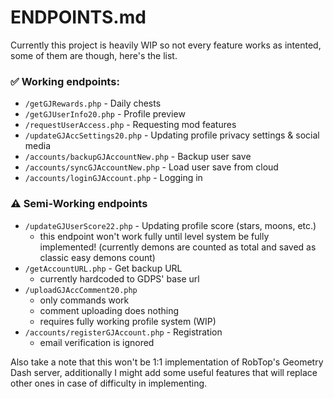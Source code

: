 # ENDPOINTS.md

Currently this project is heavily WIP so not every feature works as intented, some of them are though, here's the list.

### ✅ Working endpoints:

-   `/getGJRewards.php` - Daily chests
-   `/getGJUserInfo20.php` - Profile preview
-   `/requestUserAccess.php` - Requesting mod features
-   `/updateGJAccSettings20.php` - Updating profile privacy settings & social media
-   `/accounts/backupGJAccountNew.php` - Backup user save
-   `/accounts/syncGJAccountNew.php` - Load user save from cloud
-   `/accounts/loginGJAccount.php` - Logging in

### ⚠️ Semi-Working endpoints

-   `/updateGJUserScore22.php` - Updating profile score (stars, moons, etc.)
    -   this endpoint won't work fully until level system be fully implemented! (currently demons are counted as total and saved as classic easy demons count)
-   `/getAccountURL.php` - Get backup URL
    -   currently hardcoded to GDPS' base url
-   `/uploadGJAccComment20.php`
    -   only commands work
    -   comment uploading does nothing
    -   requires fully working profile system (WIP)
-   `/accounts/registerGJAccount.php` - Registration
    -   email verification is ignored

Also take a note that this won't be 1:1 implementation of RobTop's Geometry Dash server, additionally I might add some useful features that will replace other ones in case of difficulty in implementing.
